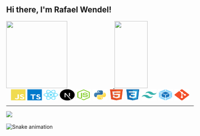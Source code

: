 ## Hi there, I'm Rafael Wendel!

<div height="190em">
  <a href="https://github.com/rafawendel">
    <img height="180em" width="57%" src="https://github-readme-stats.vercel.app/api?username=rafawendel&show_icons=true&theme=dracula&include_all_commits=true&count_private=true&hide=stars">
    <img height="180em" width="42%" src="https://github-readme-stats.vercel.app/api/top-langs/?username=rafawendel&layout=compact&langs_count=7&theme=dracula">
  </a>
</div>
<!-- Dev Badges -->
<div width="100%" align="center">
  <img align="center" alt="Javascript Icon" title="Javascript" height="30" width="40" src="https://raw.githubusercontent.com/devicons/devicon/master/icons/javascript/javascript-plain.svg">
  <img align="center" alt="Typescript Icon" title="Typescript" height="30" width="40" src="https://raw.githubusercontent.com/devicons/devicon/master/icons/typescript/typescript-plain.svg">
  <img align="center" alt="React Icon" title="React" height="30" width="40" src="https://raw.githubusercontent.com/devicons/devicon/master/icons/react/react-original.svg">
  <img align="center" alt="Next.js Icon" title="Next.js" height="30" width="40" src="https://raw.githubusercontent.com/devicons/devicon/master/icons/nextjs/nextjs-original.svg">
  <img align="center" alt="Node.js Icon" title="Node.js" height="30" width="40" src="https://raw.githubusercontent.com/devicons/devicon/master/icons/nodejs/nodejs-original.svg">
  <img align="center" alt="Python Icon" title="Python" height="30" width="40" src="https://raw.githubusercontent.com/devicons/devicon/master/icons/python/python-original.svg">
  <img align="center" alt="HTML Icon" title="HTML" height="30" width="40" src="https://raw.githubusercontent.com/devicons/devicon/master/icons/html5/html5-original.svg">
  <img align="center" alt="CSS Icon" title="CSS" height="30" width="40" src="https://raw.githubusercontent.com/devicons/devicon/master/icons/css3/css3-original.svg">
  <img align="center" alt="TailwindCSS Icon" title="TailwindCSS" height="30" width="40" src="https://raw.githubusercontent.com/devicons/devicon/master/icons/tailwindcss/tailwindcss-plain.svg">
  <img align="center" alt="Webpack Icon" title="Webpack" height="30" width="40" src="https://raw.githubusercontent.com/devicons/devicon/master/icons/webpack/webpack-original.svg">
  <img align="center" alt="Git Icon" title="Git" height="30" width="40" src="https://raw.githubusercontent.com/devicons/devicon/master/icons/git/git-original.svg">
</div>

---

<!-- Social Badges -->
<div>
  <a href="https://instagram.com/rafawendel2010" target="_blank"><img src="https://img.shields.io/badge/-Instagram-%23E4405F?style=for-the-badge&logo=instagram&logoColor=white" target="_blank"></a>

![Snake animation](https://github.com/rafawendel/rafawendel/blob/output/github-contribution-grid-snake.svg)

</div>
